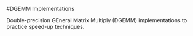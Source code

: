 #DGEMM Implementations

Double-precision GEneral Matrix Multiply (DGEMM) implementations to practice speed-up techniques.
